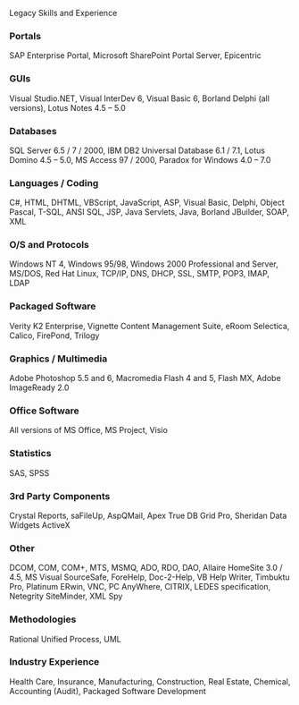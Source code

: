 Legacy Skills and Experience

### Portals
SAP Enterprise Portal, Microsoft SharePoint Portal Server, Epicentric

### GUIs
Visual Studio.NET, Visual InterDev 6, Visual Basic 6, Borland Delphi (all versions), Lotus Notes 4.5 – 5.0

### Databases
SQL Server 6.5 / 7 / 2000, IBM DB2 Universal Database 6.1 / 7.1, Lotus Domino 4.5 – 5.0, MS Access 97 / 2000, Paradox for Windows 4.0 – 7.0

### Languages / Coding
C#, HTML, DHTML, VBScript, JavaScript, ASP, Visual Basic, Delphi, Object Pascal, T-SQL, ANSI SQL, JSP, Java Servlets, Java, Borland JBuilder, SOAP, XML

### O/S and Protocols
Windows NT 4, Windows 95/98, Windows 2000 Professional and Server, MS/DOS, Red Hat Linux, TCP/IP, DNS, DHCP, SSL, SMTP, POP3, IMAP, LDAP

### Packaged Software
Verity K2 Enterprise, Vignette Content Management Suite, eRoom
Selectica, Calico, FirePond, Trilogy

### Graphics / Multimedia
Adobe Photoshop 5.5 and 6, Macromedia Flash 4 and 5, Flash MX, Adobe ImageReady 2.0

### Office Software
All versions of MS Office, MS Project, Visio

### Statistics
SAS, SPSS

### 3rd Party Components
Crystal Reports, saFileUp, AspQMail, Apex True DB Grid Pro, Sheridan Data Widgets ActiveX

### Other
DCOM, COM, COM+, MTS, MSMQ, ADO, RDO, DAO, Allaire HomeSite 3.0 / 4.5, MS Visual SourceSafe, ForeHelp, Doc-2-Help, VB Help Writer, Timbuktu Pro, Platinum ERwin, VNC, PC AnyWhere, CITRIX, LEDES specification, Netegrity SiteMinder, XML Spy

### Methodologies
Rational Unified Process, UML

### Industry Experience
Health Care, Insurance, Manufacturing, Construction, Real Estate, Chemical, Accounting (Audit), Packaged Software Development